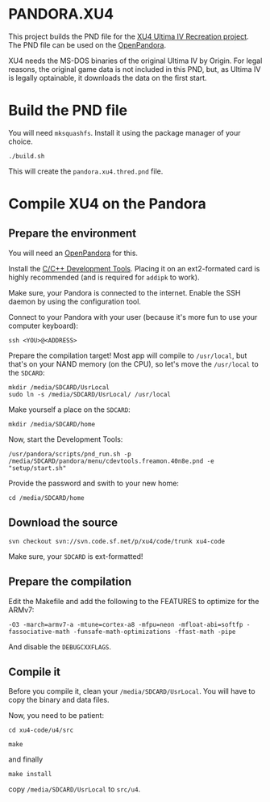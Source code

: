 # PANDORA.XU4

This project builds the PND file for the [XU4 Ultima IV Recreation project](http://xu4.sourceforge.net). The PND file can be used on the [OpenPandora](https://pyra-handheld.com/boards/pages/pandora/).

XU4 needs the MS-DOS binaries of the original Ultima IV by Origin. For legal reasons, the original game data is not included in this PND, but, as Ultima IV is legally optainable, it downloads the data on the first start.

# Build the PND file

You will need `mksquashfs`. Install it using the package manager of your choice.

```
./build.sh
```

This will create the `pandora.xu4.thred.pnd` file.

# Compile XU4 on the Pandora

## Prepare the environment

You will need an [OpenPandora](https://pyra-handheld.com/boards/pages/pandora/) for this.

Install the [C/C++ Development Tools](http://repo.openpandora.org/?page=detail&app=cdevtools.freamon.40n8e). Placing it on an ext2-formated card is highly recommended (and is required for `addipk` to work).

Make sure, your Pandora is connected to the internet. Enable the SSH daemon by using the configuration tool.

Connect to your Pandora with your user (because it's more fun to use your computer keyboard):

```
ssh <YOU>@<ADDRESS>
```

Prepare the compilation target! Most app will compile to `/usr/local`, but that's on your NAND memory (on the CPU), so let's move the `/usr/local` to the `SDCARD`:

```
mkdir /media/SDCARD/UsrLocal
sudo ln -s /media/SDCARD/UsrLocal/ /usr/local
```

Make yourself a place on the `SDCARD`:

```
mkdir /media/SDCARD/home
```

Now, start the Development Tools:

```
/usr/pandora/scripts/pnd_run.sh -p /media/SDCARD/pandora/menu/cdevtools.freamon.40n8e.pnd -e "setup/start.sh"
```

Provide the password and swith to your new home:

```
cd /media/SDCARD/home
```

## Download the source

```
svn checkout svn://svn.code.sf.net/p/xu4/code/trunk xu4-code
```

Make sure, your `SDCARD` is ext-formatted!

## Prepare the compilation

Edit the Makefile and add the following to the FEATURES to optimize for the ARMv7:

```
-O3 -march=armv7-a -mtune=cortex-a8 -mfpu=neon -mfloat-abi=softfp -fassociative-math -funsafe-math-optimizations -ffast-math -pipe
```

And disable the `DEBUGCXXFLAGS`.

## Compile it

Before you compile it, clean your `/media/SDCARD/UsrLocal`. You will have to copy the binary and data files.

Now, you need to be patient:

```
cd xu4-code/u4/src

make
```

and finally

```
make install
```

copy `/media/SDCARD/UsrLocal` to `src/u4`.
